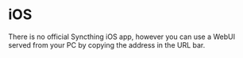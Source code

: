 # iOS

There is no official Syncthing iOS app, however you can use a WebUI served from your PC by copying the address in the URL bar.

